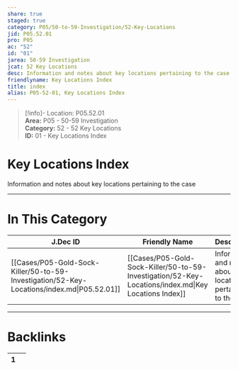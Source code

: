 ```yaml
---  
share: true  
staged: true  
category: P05/50-to-59-Investigation/52-Key-Locations  
jid: P05.52.01  
pro: P05  
ac: "52"  
id: "01"  
jarea: 50-59 Investigation  
jcat: 52 Key Locations  
desc: Information and notes about key locations pertaining to the case.  
friendlyname: Key Locations Index  
title: index  
alias: P05-52-01, Key Locations Index  
---  
```

  
>[!info]- Location: P05.52.01  
>**Area:** P05 - 50-59 Investigation  
>**Category:** 52 - 52 Key Locations  
>**ID:** 01 - Key Locations Index  
  
# Key Locations Index  
  
Information and notes about key locations pertaining to the case  
   
  
  
---  
# In This Category  
  
| J.Dec ID                                                                                   | Friendly Name                                                                                        | Description                                                       |  
| ------------------------------------------------------------------------------------------ | ---------------------------------------------------------------------------------------------------- | ----------------------------------------------------------------- |  
| [[Cases/P05-Gold-Sock-Killer/50-to-59-Investigation/52-Key-Locations/index.md\|P05.52.01]] | [[Cases/P05-Gold-Sock-Killer/50-to-59-Investigation/52-Key-Locations/index.md\|Key Locations Index]] | Information and notes about key locations pertaining to the case. |  
  
  
---  
# Backlinks  
<div><table class="dataview table-view-table"><thead class="table-view-thead"><tr class="table-view-tr-header"><th class="table-view-th"><span></span><span class="dataview small-text">1</span></th><th class="table-view-th"><span></span></th></tr></thead><tbody class="table-view-tbody"></tbody></table></div>